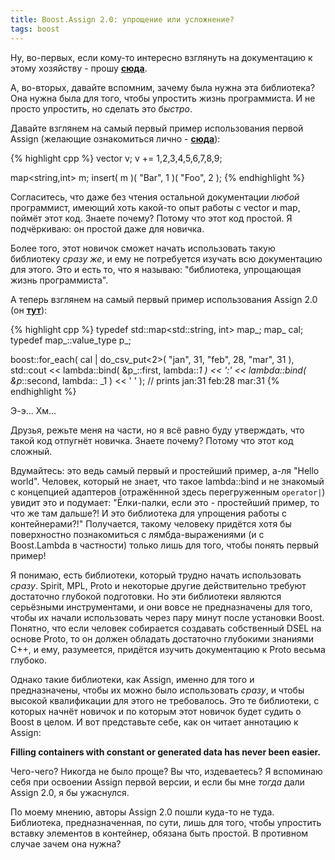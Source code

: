 ```yaml
---
title: Boost.Assign 2.0: упрощение или усложнение?
tags: boost
---
```


Ну, во-первых, если кому-то интересно взглянуть на документацию к этому хозяйству - прошу <a href="http://svn.boost.org/svn/boost/sandbox/assign_v2/libs/assign/v2/doc/html/index.html">**сюда**</a>.

А, во-вторых, давайте вспомним, зачему была нужна эта библиотека? Она нужна была для того, чтобы упростить жизнь программиста. И не просто упростить, но сделать это *быстро*.

Давайте взглянем на самый первый пример использования первой Assign (желающие ознакомиться лично - <a href="http://www.boost.org/doc/libs/1_46_1/libs/assign/doc/index.html">**сюда**</a>):

{% highlight cpp %}
vector<int> v; 
v += 1,2,3,4,5,6,7,8,9;

map<string,int> m; 
insert( m )( "Bar", 1 )( "Foo", 2 );
{% endhighlight %}

Согласитесь, что даже без чтения остальной документации *любой* программист, имеющий хоть какой-то опыт работы с vector и map, поймёт этот код. Знаете почему? Потому что этот код простой. Я подчёркиваю: он простой даже для новичка. 

Более того, этот новичок сможет начать использовать такую библиотеку *сразу же*, и ему не потребуется изучать всю документацию для этого. Это и есть то, что я называю: "библиотека, упрощающая жизнь программиста".

А теперь взглянем на самый первый пример использования Assign 2.0 (он **<a href="http://svn.boost.org/svn/boost/sandbox/assign_v2/libs/assign/v2/doc/html/index.html">тут</a>**):

{% highlight cpp %}
typedef std::map<std::string, int> map_; map_ cal;
typedef map_::value_type p_;

boost::for_each(
    cal | do_csv_put<2>( "jan", 31, "feb", 28, "mar", 31 ),
    std::cout
        << lambda::bind( &p_::first, lambda::_1 ) << ':'
        << lambda::bind( &p_::second, lambda:: _1 ) << ' '
); // prints jan:31 feb:28 mar:31
{% endhighlight %}

Э-э... Хм...  

Друзья, режьте меня на части, но я всё равно буду утверждать, что такой код отпугнёт новичка. Знаете почему? Потому что этот код сложный.

Вдумайтесь: это ведь самый первый и простейший пример, а-ля "Hello world". Человек, который не знает, что такое lambda::bind и не знакомый с концепцией адаптеров (отражённной здесь перегруженным `operator|`) увидит это и подумает: "Ёлки-палки, если это - простейший пример, то что же там дальше?! И это библиотека для упрощения работы с контейнерами?!" Получается, такому человеку придётся хотя бы поверхностно познакомиться с лямбда-выражениями (и с Boost.Lambda в частности) только лишь для того, чтобы понять первый пример!

Я понимаю, есть библиотеки, который трудно начать использовать *сразу*. Spirit, MPL, Proto и некоторые другие действительно требуют достаточно глубокой подготовки. Но эти библиотеки являются серьёзными инструментами, и они вовсе не предназначены для того, чтобы их начали использовать через пару минут после установки Boost. Понятно, что если человек собирается создавать собственный DSEL на основе Proto, то он должен обладать достаточно глубокими знаниями C++, и ему, разумеется, придётся изучить документацию к Proto весьма глубоко.

Однако такие библиотеки, как Assign, именно для того и предназначены, чтобы их можно было использовать *сразу*, и чтобы высокой квалификации для этого не требовалось. Это те библиотеки, с которых начнёт новичок и по которым этот новичок будет судить о Boost в целом. И вот представьте себе, как он читает аннотацию к Assign:

**Filling containers with constant or generated data has never been easier.**

Чего-чего? Никогда не было проще? Вы что, издеваетесь? Я вспоминаю себя при освоении Assign первой версии, и если бы мне *тогда* дали Assign 2.0, я бы ужаснулся.

По моему мнению, авторы Assign 2.0 пошли куда-то не туда. Библиотека, предназначенная, по сути, лишь для того, чтобы упростить вставку элементов в контейнер, обязана быть простой. В противном случае зачем она нужна?
